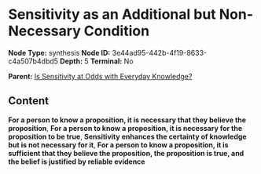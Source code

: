 # Sensitivity as an Additional but Non-Necessary Condition

**Node Type:** synthesis
**Node ID:** 3e44ad95-442b-4f19-8633-c4a507b4dbd5
**Depth:** 5
**Terminal:** No

**Parent:** [Is Sensitivity at Odds with Everyday Knowledge?](is-sensitivity-at-odds-with-everyday-knowledge-antithesis-4c8c5158-4774-4cde-b126-3ed27bc79f5b.md)

## Content

**For a person to know a proposition, it is necessary that they believe the proposition**, **For a person to know a proposition, it is necessary for the proposition to be true**, **Sensitivity enhances the certainty of knowledge but is not necessary for it**, **For a person to know a proposition, it is sufficient that they believe the proposition, the proposition is true, and the belief is justified by reliable evidence**
